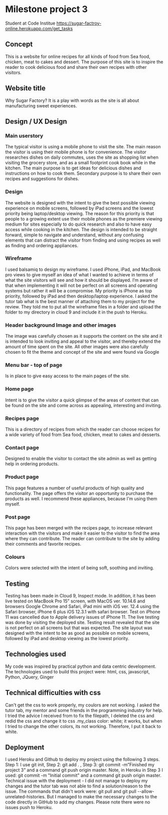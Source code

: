 # Milestone project 3
Student at Code Institue  https://sugar-factroy-online.herokuapp.com/get_tasks

## Concept
This is a website for online recipes for all kinds of food from Sea food, chicken, meat to cakes and dessert.
The purpose of this site is to inspire the reader to cook delicious food and share their own recipes with other visitors.

## Website title
Why Sugar Factory? It is a play with words as the site is all about manufacturing sweet experiences.

## Design / UX Design

### Main userstory
The typical visitor is using a mobile phone to visit the site.
The main reason the visitor is using their mobile phone is for convenience. 
The visitor researches dishes on daily commutes, uses the site as shopping list when visiting the grocery store, and as a small footprint cook book while in the kitchen.
The main purpose is to get ideas for delicious dishes and instructions on how to cook them.
Secondary purpose is to share their own recipes and suggestions for dishes.

### Design
The website is designed with the intent to give the best possible viewing experience on mobile screens, followed by iPad screens and the lowest priority being laptop/desktop viewing.
The reason for this priority is that people to a growing extent use their mobile phones as the premiere viewing medium for sites especially to do quick research and also to have easy access while cooking in the kitchen.
The design is intended to be straight forward, simple to navigate and understand, without any confusing elements that can distract the visitor from finding and using recipes as well as finding and ordering appliances.

### Wireframe
I used balsamiq to design my wireframe. I used iPhone, iPad, and MacBook pro views to give myself an idea of what I wanted to achieve in terms of what the site visitors will see and how it should be displayed.
I’m aware of that when implementing it will not be perfect on all screens and operating systems but rather it will be a compromise.
My priority is iPhone as top priority, followed by iPad and then desktop/laptop experience.
I asked the tutor tab what is the best manner of attaching them to my project for the review. They told me to put all the wireframe files in a folder and upload the folder to my directory in cloud 9 and include it in the push to Heroku.

### Header background Image and other images
The image was carefully chosen as it supports the content on the site and it is intended to look inviting and appeal to the visitor, and thereby extend the amount of time spent on the site.
All other images were also carefully chosen to fit the theme and concept of the site and were found via Google

### Menu bar - top of page
Is in place to give easy access to the main pages of the site.

### Home page
Intent is to give the visitor a quick glimpse of the areas of content that can be found on the site and come across as appealing, interesting and inviting.

### Recipes page
This is a directory of recipes from which the reader can choose recipes for a wide variety of food
from Sea food, chicken, meat to cakes and desserts.

### Contact page
Designed to enable the visitor to contact the site admin as well as getting help in ordering products.

### Product page
This page features a number of useful products of high quality and functionality.
The page offers the visitor an opportunity to purchase the products as well. 
I recommend these appliances, because I'm using them myself.

### Post page
This page has been merged with the recipes page, to increase relevant interaction with the visitors and make it easier to the visitor to find the area where they can contribute.
The reader can contribute to the site by adding their comments and favorite recipes. 

### Colours
Colors were selected with the intent of being soft, soothing and inviting.

## Testing 
Testing has been made in Cloud 9, Inspect mode.
In addition, it has been live tested on MacBook Pro 15” screen, with MacOS ver. 10.14.6 and browsers Google Chrome and Safari, iPad mini with iOS ver. 12.4 using the Safari browser, iPhone 6 plus iOS 12.3.1 with safari browser. Test on iPhone 11 was cancelled due to Apple delivery issues of iPhone 11.
The live testing was done by visiting the deployed site. 
Testing result revealed that the site is not perfect on all screens but that was expected.
The site layout was designed with the intent to be as good as possible on mobile screens, followed by iPad and desktop viewing as the lowest priority.

## Technologies used
My code was inspired by practical python and data centric development.
The technologies used to build this project were:
html, css, javascript, Python, JQuery, Ginger

## Technical difficulties with css
Can't get the css to work properly, my coulors are not working.
I asked the tutor tab, my mentor and some friends in the programming industry for help. 
I tried the advice I received from to fix the filepath, I deleted the css and redid the css
and change it to css .my_class color: white; it works, but when I tried to change the other colors, its not working. 
Therefore, I put it back to white.

##  Deployment
I used Heroku and Github to deploy my  project using the following 3 steps. 
Step 1: I use git init, 
Step 2: git add . , 
Step 3: git  commit  -m”Finished my project 3” and a command git push origin master. 
Note, in Heroku in Step 3 I used: git  commit  -m "Initial commit" and a command git push origin master.
Technical issue with the deployment - I did not manage to deploy my changes and the tutor tab was not able to find a solution/reason to the issue.
The commands that didn't work were: git pull and git pull --allow-unrelated-histories.
But I managed to make the necessary changes to the code directly in GitHub to add my changes.
Please note there were no issues push to Heroku.
